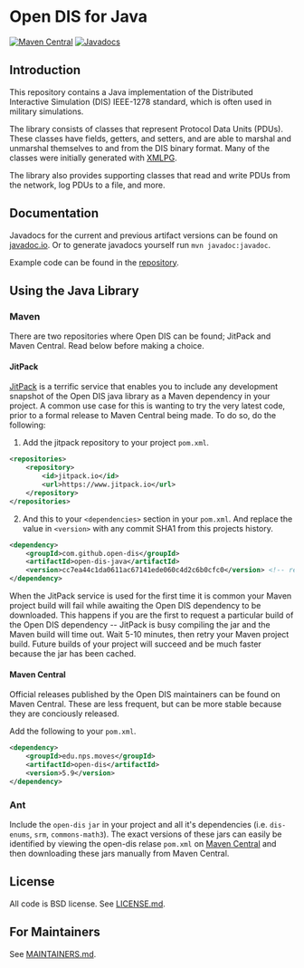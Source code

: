 # Open DIS for Java

[![Maven Central](https://maven-badges.herokuapp.com/maven-central/edu.nps.moves/open-dis/badge.svg)](https://maven-badges.herokuapp.com/maven-central/edu.nps.moves/open-dis)
[![Javadocs](http://www.javadoc.io/badge/edu.nps.moves/open-dis.svg)](http://www.javadoc.io/doc/edu.nps.moves/open-dis)

## Introduction

This repository contains a Java implementation of the Distributed Interactive Simulation (DIS) IEEE-1278 standard, which is often used in military simulations.

The library consists of classes that represent Protocol Data Units (PDUs).
These classes have fields, getters, and setters, and are able to marshal and unmarshal themselves to and from the DIS binary format.
Many of the classes were initially generated with [XMLPG](http://github.com/open-dis/xmlpg).

The library also provides supporting classes that read and write PDUs from the network, log PDUs to a file, and more.

## Documentation

Javadocs for the current and previous artifact versions can be found on [javadoc.io](https://www.javadoc.io/doc/edu.nps.moves/open-dis/).
Or to generate javadocs yourself run `mvn javadoc:javadoc`.

Example code can be found in the [repository](src/main/java/edu/nps/moves/examples/).

## Using the Java Library

### Maven

There are two repositories where Open DIS can be found; JitPack and Maven Central. Read below before making a choice.

#### JitPack

[JitPack](https://jitpack.io/) is a terrific service that enables you to include any development snapshot of the Open DIS java library as a Maven dependency in your project. 
A common use case for this is wanting to try the very latest code, prior to a formal release to Maven Central being made.
To do so, do the following: 

1. Add the jitpack repository to your project `pom.xml`.

```xml
<repositories>
    <repository>
        <id>jitpack.io</id>
        <url>https://www.jitpack.io</url>
    </repository>
</repositories>
```

2. And this to your `<dependencies>` section in your `pom.xml`. And replace the value in `<version>` with any commit SHA1 from this projects history.

```xml
<dependency>
    <groupId>com.github.open-dis</groupId>
    <artifactId>open-dis-java</artifactId>
    <version>cc7ea44c1da0611ac67141ede060c4d2c6b0cfc0</version> <!-- replace with any git SHA1 -->
</dependency>
```

When the JitPack service is used for the first time it is common your Maven project build will fail while awaiting the Open DIS dependency to be downloaded. 
This happens if you are the first to request a particular build of the Open DIS dependency -- JitPack is busy compiling the jar and the Maven build will time out.
Wait 5-10 minutes, then retry your Maven project build.
Future builds of your project will succeed and be much faster because the jar has been cached.

#### Maven Central

Official releases published by the Open DIS maintainers can be found on Maven Central. These are less frequent, but can be more stable because they are conciously released.

Add the following to your `pom.xml`.

```xml
<dependency>
    <groupId>edu.nps.moves</groupId>
    <artifactId>open-dis</artifactId>
    <version>5.9</version>
</dependency>
```

### Ant

Include the `open-dis` `jar` in your project and all it's dependencies (i.e. `dis-enums`, `srm`, `commons-math3`). The exact versions of these jars can easily be identified by viewing the open-dis relase `pom.xml` on [Maven Central](https://maven-badges.herokuapp.com/maven-central/edu.nps.moves/open-dis) and then downloading these jars manually from Maven Central.

## License

All code is BSD license. See [LICENSE.md](LICENSE.md).

## For Maintainers

See [MAINTAINERS.md](MAINTAINERS.md).

